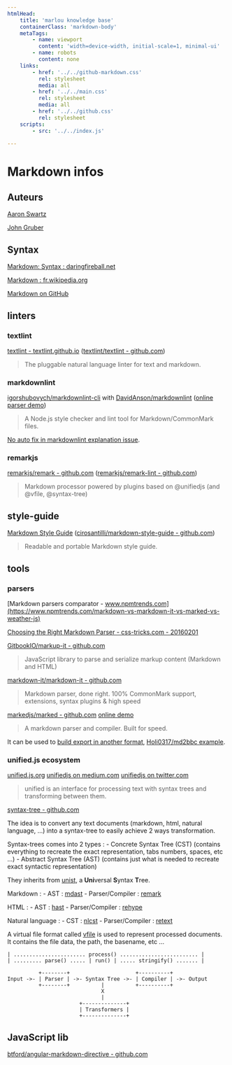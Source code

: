 ```yaml
---
htmlHead:
    title: 'marlou knowledge base' 
    containerClass: 'markdown-body'
    metaTags:
        - name: viewport
          content: 'width=device-width, initial-scale=1, minimal-ui'
        - name: robots
          content: none
    links:
        - href: '../../github-markdown.css'
          rel: stylesheet
          media: all
        - href: '../../main.css'
          rel: stylesheet
          media: all
        - href: '../../github.css'
          rel: stylesheet
    scripts:
        - src: '../../index.js'

---
```


# Markdown infos

## Auteurs

[Aaron Swartz](https://fr.wikipedia.org/wiki/Aaron_Swartz)

[John Gruber](https://fr.wikipedia.org/wiki/John_Gruber)

## Syntax

[Markdown: Syntax : daringfireball.net](http://daringfireball.net/projects/markdown/syntax)

[Markdown : fr.wikipedia.org](http://fr.wikipedia.org/wiki/Markdown)

[Markdown on GitHub](https://help.github.com/categories/writing-on-github/)

## linters

### textlint

[textlint - textlint.github.io](https://textlint.github.io/) ([textlint/textlint - github.com](https://github.com/textlint/textlint))

> The pluggable natural language linter for text and markdown.

### markdownlint

[igorshubovych/markdownlint-cli](https://github.com/igorshubovych/markdownlint-cli) with [DavidAnson/markdownlint](https://github.com/DavidAnson/markdownlint) ([online parser demo](https://dlaa.me/markdownlint/))

> A Node.js style checker and lint tool for Markdown/CommonMark files. 

[No auto fix in markdownlint explanation issue](https://github.com/DavidAnson/markdownlint/issues/80).

### remarkjs

[remarkjs/remark - github.com](https://github.com/remarkjs/remark) ([remarkjs/remark-lint - github.com](https://github.com/remarkjs/remark-lint))

> Markdown processor powered by plugins based on @unifiedjs (and @vfile, @syntax-tree)

## style-guide

[Markdown Style Guide](http://www.cirosantilli.com/markdown-style-guide/) ([cirosantilli/markdown-style-guide - github.com](https://github.com/cirosantilli/markdown-style-guide/))

> Readable and portable Markdown style guide. 

## tools

### parsers

[Markdown parsers comparator - www.npmtrends.com](https://www.npmtrends.com/markdown-vs-markdown-it-vs-marked-vs-weather-js)

[Choosing the Right Markdown Parser - css-tricks.com - 20160201](https://css-tricks.com/choosing-right-markdown-parser/)

[GitbookIO/markup-it - github.com](https://github.com/GitbookIO/markup-it)

> JavaScript library to parse and serialize markup content (Markdown and HTML) 

[markdown-it/markdown-it - github.com](https://github.com/markdown-it/markdown-it)

> Markdown parser, done right. 100% CommonMark support, extensions, syntax plugins & high speed

[markedjs/marked - github.com](https://github.com/markedjs/marked/) [online demo](https://marked.js.org/demo)

> A markdown parser and compiler. Built for speed.

It can be used to [build export in another format](https://marked.js.org/#/USING_PRO.md), [Holi0317/md2bbc example](https://github.com/Holi0317/md2bbc.js).

### unified.js ecosystem

[unified.js.org](https://unified.js.org/) [unifiedjs on medium.com](https://medium.com/unifiedjs) [unifiedjs on twitter.com](https://twitter.com/unifiedjs)

> unified is an interface for processing text with syntax trees and transforming between them.

[syntax-tree - github.com](https://github.com/syntax-tree)

The idea is to convert any text documents (markdown, html, natural language, ...) into a syntax-tree to easily achieve 2 ways transformation.

Syntax-trees comes into 2 types :
    - Concrete Syntax Tree (CST) (contains everything to recreate the exact representation, tabs numbers, spaces, etc ...)
    - Abstract Syntax Tree (AST) (contains just what is needed to recreate exact syntactic representation)
    
They inherits from [unist](https://github.com/syntax-tree/unist), a **Uni**versal **S**yntax **T**ree.
 
Markdown :
    - AST : [mdast](https://github.com/syntax-tree/mdast)
    - Parser/Compiler : [remark](https://github.com/remarkjs/remark) 
    
HTML :
    - AST : [hast](https://github.com/syntax-tree/hast)
    - Parser/Compiler : [rehype](https://github.com/rehypejs/rehype)
    
Natural language :
    - CST : [nlcst](https://github.com/syntax-tree/nlcst)
    - Parser/Compiler : [retext](https://github.com/retextjs/retext)

A virtual file format called [vfile](https://github.com/vfile/vfile) is used to represent processed documents. It contains the file data, the path, the basename, etc ...

```
| ....................... process() ......................... |
| ......... parse() ..... | run() | ..... stringify() ....... |

          +--------+                     +----------+
Input ->- | Parser | ->- Syntax Tree ->- | Compiler | ->- Output
          +--------+          |          +----------+
                              X
                              |
                       +--------------+
                       | Transformers |
                       +--------------+
```

## JavaScript lib

[btford/angular-markdown-directive - github.com](https://github.com/btford/angular-markdown-directive)
